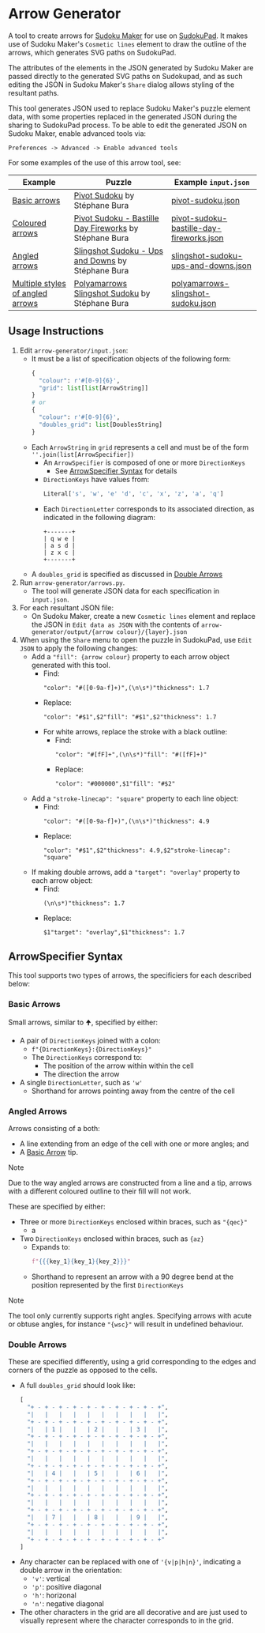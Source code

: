 # Arrow Generator

A tool to create arrows for [Sudoku Maker](https://sudokumaker.app/) for use on [SudokuPad](https://sudokupad.app/). It makes use of Sudoku Maker's `Cosmetic lines` element to draw the outline of the arrows, which generates SVG paths on SudokuPad.

The attributes of the elements in the JSON generated by Sudoku Maker are passed directly to the generated SVG paths on Sudokupad, and as such editing the JSON in Sudoku Maker's `Share` dialog allows styling of the resultant paths.

This tool generates JSON used to replace Sudoku Maker's puzzle element data, with some properties replaced in the generated JSON during the sharing to SudokuPad process. To be able to edit the generated JSON on Sudoku Maker, enable advanced tools via:
```
Preferences -> Advanced -> Enable advanced tools
```
For some examples of the use of this arrow tool, see:

| Example | Puzzle | Example `input.json` |
| --- | --- | --- |
| [Basic arrows] | [Pivot Sudoku] by Stéphane Bura | [pivot-sudoku.json] |
| [Coloured arrows] | [Pivot Sudoku - Bastille Day Fireworks] by Stéphane Bura | [pivot-sudoku-bastille-day-fireworks.json] |
| [Angled arrows] | [Slingshot Sudoku - Ups and Downs] by Stéphane Bura | [slingshot-sudoku-ups-and-downs.json] |
| [Multiple styles of angled arrows] | [Polyamarrows Slingshot Sudoku] by Stéphane Bura | [polyamarrows-slingshot-sudoku.json] |

[Basic arrows]: https://sudokupad.app/1cia3k2as6
[Coloured arrows]: https://sudokupad.app/p04uc9icuy
[Angled arrows]: https://sudokupad.app/l5arxvf5co
[Multiple styles of angled arrows]: https://sudokupad.app/bw8wi3rr0g

[Pivot Sudoku]: https://logic-masters.de/Raetselportal/Raetsel/zeigen.php?id=0003SB
[Pivot Sudoku - Bastille Day Fireworks]: https://logic-masters.de/Raetselportal/Raetsel/zeigen.php?id=0003UK
[Slingshot Sudoku - Ups and Downs]: https://logic-masters.de/Raetselportal/Raetsel/zeigen.php?id=0003YA
[Polyamarrows Slingshot Sudoku]: https://logic-masters.de/Raetselportal/Raetsel/zeigen.php?id=0003ZW

[pivot-sudoku.json]: example-input/pivot-sudoku.json
[pivot-sudoku-bastille-day-fireworks.json]: example-input/pivot-sudoku-bastille-day-fireworks.json
[slingshot-sudoku-ups-and-downs.json]: example-input/slingshot-sudoku-ups-and-downs.json
[polyamarrows-slingshot-sudoku.json]: example-input/polyamarrows-slingshot-sudoku.json

## Usage Instructions

1. Edit `arrow-generator/input.json`:
    - It must be a list of specification objects of the following form:
      ```py
      {
        "colour": r'#[0-9]{6}',
        "grid": list[list[ArrowString]]
      }
      # or
      {
        "colour": r'#[0-9]{6}',
        "doubles_grid": list[DoublesString]
      }
      ```
    - Each `ArrowString` in `grid` represents a cell and must be of the form `''.join(list[ArrowSpecifier])`
      - An `ArrowSpecifier` is composed of one or more `DirectionKeys`
        - See [ArrowSpecifier Syntax](#arrowspecifier-syntax) for details
      - `DirectionKeys` have values from:
        ```py
        Literal['s', 'w', 'e' 'd', 'c', 'x', 'z', 'a', 'q']
        ```
      - Each `DirectionLetter` corresponds to its associated direction, as indicated in the following diagram:
        ```
        +-------+
        | q w e |
        | a s d |
        | z x c |
        +-------+
        ```
    - A `doubles_grid` is specified as discussed in [Double Arrows](#double-arrows)
2. Run `arrow-generator/arrows.py`.
    - The tool will generate JSON data for each specification in `input.json`.
3. For each resultant JSON file:
    - On Sudoku Maker, create a new `Cosmetic lines` element and replace the JSON in `Edit data as JSON` with the contents of `arrow-generator/output/{arrow colour}/{layer}.json`
4. When using the `Share` menu to open the puzzle in SudokuPad, use `Edit JSON` to apply the following changes:
    - Add a `"fill": {arrow colour}` property to each arrow object generated with this tool.
      - Find:
        ```
        "color": "#([0-9a-f]+)",(\n\s*)"thickness": 1.7
        ```
      - Replace:
        ```
        "color": "#$1",$2"fill": "#$1",$2"thickness": 1.7
        ```
      - For white arrows, replace the stroke with a black outline:
        - Find:
          ```
          "color": "#[fF]+",(\n\s*)"fill": "#([fF]+)"
          ```
        - Replace:
          ```
          "color": "#000000",$1"fill": "#$2"
          ```
    - Add a `"stroke-linecap": "square"` property to each line object:
      - Find:
        ```
        "color": "#([0-9a-f]+)",(\n\s*)"thickness": 4.9
        ```
      - Replace:
        ```
        "color": "#$1",$2"thickness": 4.9,$2"stroke-linecap": "square"
        ```
    - If making double arrows, add a `"target": "overlay"` property to each arrow object:
      - Find:
        ```
        (\n\s*)"thickness": 1.7
        ```
      - Replace:
        ```
        $1"target": "overlay",$1"thickness": 1.7
        ```

## ArrowSpecifier Syntax

This tool supports two types of arrows, the specificiers for each described below:

### Basic Arrows

Small arrows, similar to 🠉, specified by either:

- A pair of `DirectionKeys` joined with a colon:
  - `f"{DirectionKeys}:{DirectionKeys}"`
  - The `DirectionKeys` correspond to:
    - The position of the arrow within within the cell
    - The direction the arrow
- A single `DirectionLetter`, such as `'w'`
  - Shorthand for arrows pointing away from the centre of the cell

### Angled Arrows

Arrows consisting of a both:

- A line extending from an edge of the cell with one or more angles; and
- A [Basic Arrow](#basic-arrows) tip.

> [!Note]
> Due to the way angled arrows are constructed from a line and a tip, arrows with a different coloured outline to their fill will not work.

These are specified by either:

- Three or more `DirectionKeys` enclosed within braces, such as `"{qec}"`
  - a
- Two `DirectionKeys` enclosed within braces, such as `{az}`
  - Expands to:
    ```py
    f"{{{key_1}{key_1}{key_2}}}"
    ```
  - Shorthand to represent an arrow with a 90 degree bend at the position represented by the first `DirectionKeys`

> [!Note]
> The tool only currently supports right angles. Specifying arrows with acute or obtuse angles, for instance `"{wsc}"` will result in undefined behaviour.

### Double Arrows

These are specified differently, using a grid corresponding to the edges and corners of the puzzle as opposed to the cells.

- A full `doubles_grid` should look like:
  ```py
  [
    "+ - + - + - + - + - + - + - + - + - +",
    "|   |   |   |   |   |   |   |   |   |",
    "+ - + - + - + - + - + - + - + - + - +",
    "|   | 1 |   |   | 2 |   |   | 3 |   |",
    "+ - + - + - + - + - + - + - + - + - +",
    "|   |   |   |   |   |   |   |   |   |",
    "+ - + - + - + - + - + - + - + - + - +",
    "|   |   |   |   |   |   |   |   |   |",
    "+ - + - + - + - + - + - + - + - + - +",
    "|   | 4 |   |   | 5 |   |   | 6 |   |",
    "+ - + - + - + - + - + - + - + - + - +",
    "|   |   |   |   |   |   |   |   |   |",
    "+ - + - + - + - + - + - + - + - + - +",
    "|   |   |   |   |   |   |   |   |   |",
    "+ - + - + - + - + - + - + - + - + - +",
    "|   | 7 |   |   | 8 |   |   | 9 |   |",
    "+ - + - + - + - + - + - + - + - + - +",
    "|   |   |   |   |   |   |   |   |   |",
    "+ - + - + - + - + - + - + - + - + - +"
  ]
  ```
- Any character can be replaced with one of `'{v|p|h|n}'`, indicating a double arrow in the orientation:
  - `'v'`: vertical
  - `'p'`: positive diagonal
  - `'h'`: horizonal
  - `'n'`: negative diagonal
- The other characters in the grid are all decorative and are just used to visually represent where the character corresponds to in the grid.
